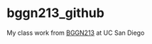 # bggn213_github
My class work from [BGGN213](https://bioboot.github.io/bggn213_F24/) at UC San Diego

